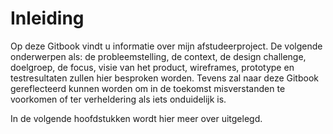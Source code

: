 # Inleiding

Op deze Gitbook vindt u informatie over mijn afstudeerproject. De volgende onderwerpen als: de probleemstelling, de context, de design challenge, doelgroep, de focus, visie van het product, wireframes, prototype en testresultaten zullen hier besproken worden. Tevens zal naar deze Gitbook gereflecteerd kunnen worden om in de toekomst misverstanden te voorkomen of ter verheldering als iets onduidelijk is. 

In de volgende hoofdstukken wordt hier meer over uitgelegd.

